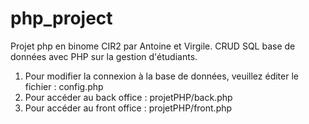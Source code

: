 # php_project
Projet php en binome CIR2 par Antoine et Virgile.
CRUD SQL base de données avec PHP sur la gestion d'étudiants.

1) Pour modifier la connexion à la base de données, veuillez éditer le fichier : config.php
2) Pour accéder au back office : projetPHP/back.php
3) Pour accéder au front office : projetPHP/front.php
